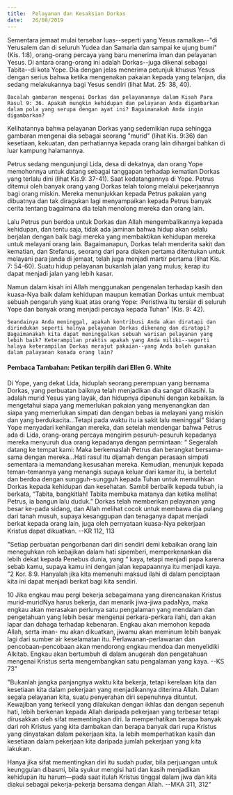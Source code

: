 ```yaml
---
title:  Pelayanan dan Kesaksian Dorkas
date:   26/08/2019
---
```


Sementara jemaat mulai tersebar luas--seperti yang Yesus ramalkan--"di Yerusalem dan di seluruh Yudea dan Samaria dan sampai ke ujung bumi" (Kis. 1:8), orang-orang percaya yang baru menerima iman dan pelayanan Yesus. Di antara orang-orang ini adalah Dorkas--juga dikenal sebagai Tabita--di kota Yope. Dia dengan jelas menerima petunjuk khusus Yesus dengan serius bahwa ketika mengenakan pakaian kepada yang telanjan, dia sedang melakukannya bagi Yesus sendiri (lihat Mat. 25: 38, 40).

`Bacalah gambaran mengenai Dorkas dan pelayanannya dalam Kisah Para Rasul 9: 36. Apakah mungkin kehidupan dan pelayanan Anda digambarkan dalam pola yang serupa dengan ayat ini? Bagaimanakah Anda ingin digambarkan?`

Kelihatannya bahwa pelayanan Dorkas yang sedemikian rupa sehingga gambaran mengenai dia sebagai seorang "murid" (lihat Kis. 9:36) dan kesetiaan, kekuatan, dan perhatiannya kepada orang lain dihargai bahkan di luar kampung halamannya.

Petrus sedang mengunjungi Lida, desa di dekatnya, dan orang Yope memohonnya untuk datang sebagai tanggapan terhadap kematian Dorkas yang terlalu dini (lihat Kis.9: 37-41). Saat kedatangannya di Yope. Petrus ditemui oleh banyak orang yang Dorkas telah tolong melalui pekerjaannya bagi orang miskin. Mereka menunjukkan kepada Petrus pakaian yang dibuatnya dan tak diragukan lagi menyampaikan kepada Petrus banyak cerita tentang bagaimana dia telah menolong mereka dan orang lain.

Lalu Petrus pun berdoa untuk Dorkas dan Allah mengembalikannya kepada kehidupan, dan tentu saja, tidak ada jaminan bahwa hidup akan selalu berjalan dengan baik bagi mereka yang membaktikan kehidupan mereka untuk melayani orang lain. Bagaimanapun, Dorkas telah menderita sakit dan kematian, dan Stefanus, seorang dari para diaken pertama ditentukan untuk melayani para janda di jemaat, telah juga menjadi martir pertama (lihat Kis. 7: 54-60). Suatu hidup pelayanan bukanlah jalan yang mulus; kerap itu dapat menjadi jalan yang lebih kasar. 

Namun dalam kisah ini Allah menggunakan pengenalan terhadap kasih dan kuasa-Nya baik dalam kehidupan maupun kematian Dorkas untuk membuat sebuah pengaruh yang kuat atas orang Yope: :Peristiwa itu tersiar di seluruh Yope dan banyak orang menjadi percaya kepada Tuhan" (Kis. 9: 42).

`Seandainya Anda meninggal, apakah kontribusi Anda akan diratapi dan dirindukan seperti halnya pelayanan Dorkas dikenang dan diratapi? Bagaimanakah kita dapat meninggalkan sebuah warisan pelayanan yang lebih baik? Keterampilan praktis apakah yang Anda miliki--seperti halaya keterampilan Dorkas merajut pakaian--yang Anda boleh gunakan dalam palayanan kenada orang lain?`

#### Pembaca Tambahan: Petikan terpilih dari Ellen G. White

Di Yope, yang dekat Lida, hiduplah seorang perempuan yang bernama Dorkas, yang perbuatan baiknya telah menjadikan dia sangat dikasihi. Ia adalah murid Yesus yang layak, dan hidupnya dipenuhi dengan kebaikan. Ia mengetahui siapa yang memerlukan pakaian yang menyenangkan dan siapa yang memerlukan simpati dan dengan bebas ia melayani yang miskin dan yang berdukacita...Tetapi pada waktu itu ia sakit lalu meninggal” Sidang Yope menyadari kehilangan mereka, dan setelah mendengar bahwa Petrus ada di Lida, orang-orang percaya mengirim pesuruh-pesuruh kepadanya mereka menyuruh dua orang kepadanya dengan permintaan: “ Segeralah datang ke tempat kami: Maka berkemaslah Petrus dan berangkat bersama-sama dengan mereka...Hati rasul itu dijamah dengan perasaan simpati sementara ia memandang kesusahan mereka. Kemudian, menunjuk kepada teman-temannya yang menangis supaya keluar dari kamar itu, ia bertelut dan berdoa dengan sungguh-sungguh kepada Tuhan untuk memulihkan Dorkas kepada kehidupan dan kesehatan. Sambil berbalik kepada tubuh, ia berkata, “Tabita, bangkitlah! Tabita membuka matanya dan ketika melihat Petrus, ia bangun lalu duduk.” Dorkas telah memberikan pelayanan yang besar ke-pada sidang, dan Allah melihat cocok untuk membawa dia pulang dari tanah musuh, supaya kesanggupan dan tenaganya dapat menjadi berkat kepada orang lain, juga oleh pernyataan kuasa-Nya pekerjaan Kristus dapat dikuatkan. --KR 112, 113

"Setiap perbuatan pengorbanan dari diri sendiri demi kebaikan orang lain meneguhkan roh kebajikan dalam hati sipemberi, memperkenankan dia lebih dekat kepada Penebus dunia, yang “ kaya, tetapi menjadi papa karena sebab kamu, supaya kamu ini dengan jalan kepapaannya itu menjadi kaya. ”2 Kor. 8:9. Hanyalah jika kita memenuhi maksud ilahi di dalam penciptaan kita ini dapat menjadi berkat bagi kita sendiri. 

10 Jika engkau mau pergi bekerja sebagaimana yang direncanakan Kristus murid-muridNya harus bekerja, dan menarik jiwa-jiwa padaNya, maka engkau akan merasakan perlunya satu pengalaman yang mendalam dan pengetahuan yang lebih besar mengenai perkara-perkara ilahi, dan akan lapar dan dahaga terhadap kebenaran. Engkau akan memohon kepada Allah, serta iman- mu akan dikuatkan, jiwamu akan meminum lebih banyak lagi dari sumber air keselamatan itu. Perlawanan-perlawanan dan pencobaan-pencobaan akan mendorong engkau mendoa dan menyelidiki Alkitab. Engkau akan bertumbuh di dalam anugerah dan pengetahuan mengenai Kristus serta mengembangkan satu pengalaman yang kaya. --KS 73"

"Bukanlah jangka panjangnya waktu kita bekerja, tetapi kerelaan kita dan kesetiaan kita dalam pekerjaan yang menjadikannya diterima Allah. Dalam segala pelayanan kita, suatu penyerahan diri sepenuhnya dituntut. Kewajiban yang terkecil yang dilakukan dengan ikhlas dan dengan sepenuh hati, lebih berkenan kepada Allah daripada pekerjaan yang terbesar tetapi dirusakkan oleh sifat mementingkan diri. Ia memperhatikan berapa banyak dari roh Kristus yang kita dambakan dan berapa banyak dari rupa Kristus yang dinyatakan dalam pekerjaan kita. Ia lebih memperhatikan kasih dan kesetiaan dalam pekerjaan kita daripada jumlah pekerjaan yang kita lakukan. 

Hanya jika sifat mementingkan diri itu sudah pudar, bila perjuangan untuk keunggulan dibasmi, bila syukur mengisi hati dan kasih menjadikan kehidupan itu harum—pada saat itulah Kristus tinggal dalam jiwa dan kita diakui sebagai pekerja-pekerja bersama dengan Allah. --MKA 311, 312"